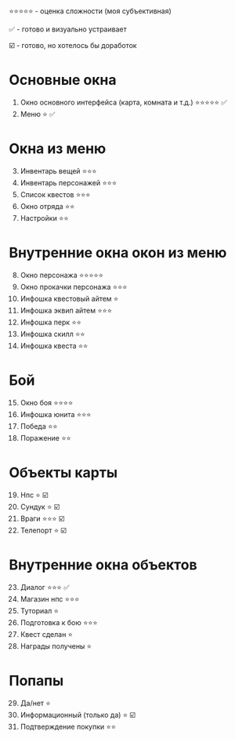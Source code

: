 
⭐️⭐️⭐️⭐️⭐️ - оценка сложности (моя субъективная)


✅ - готово и визуально устраивает


☑️ - готово, но хотелось бы доработок

# Основные окна
1. Окно основного интерфейса (карта, комната и т.д.)  ⭐️⭐️⭐️⭐️⭐️ ✅
2. Меню ⭐️ ✅
# Окна из меню
3. Инвентарь вещей ⭐️⭐️⭐️
4. Инвентарь персонажей ⭐️⭐️⭐️
5. Список квестов ⭐️⭐️⭐️
6. Окно отряда ⭐️⭐️
7. Настройки ⭐️⭐️
# Внутренние окна окон из меню
8. Окно персонажа ⭐️⭐️⭐️⭐️⭐️
9. Окно прокачки персонажа ⭐️⭐️⭐️
10. Инфошка квестовый айтем ⭐️
11. Инфошка эквип айтем ⭐️⭐️⭐️
12. Инфошка перк ⭐️⭐️
13. Инфошка скилл ⭐️⭐️
14. Инфошка квеста ⭐️⭐️
# Бой
15. Окно боя ⭐️⭐️⭐️⭐️
16. Инфошка юнита ⭐️⭐️⭐️
17. Победа ⭐️⭐️
18. Поражение ⭐️⭐️
# Объекты карты
19. Нпс ⭐️ ☑️
20. Сундук ⭐️ ☑️
21. Враги ⭐️⭐️⭐️ ☑️
22. Телепорт ⭐️ ☑️
# Внутренние окна объектов
23. Диалог ⭐️⭐️⭐️ ✅
24. Магазин нпс ⭐️⭐️⭐️
25. Туториал ⭐️
26. Подготовка к бою ⭐️⭐️⭐️
27. Квест сделан ⭐️
28. Награды получены ⭐️
# Попапы
29. Да/нет ⭐️
30. Информационный (только да) ⭐️ ☑️
31. Подтверждение покупки ⭐️⭐️
